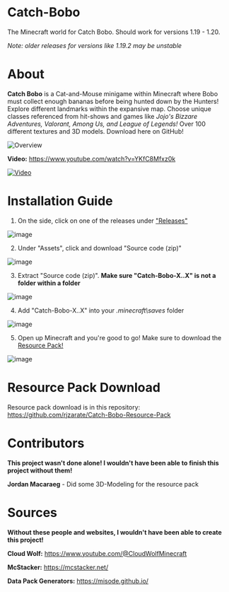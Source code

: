 # Catch-Bobo
The Minecraft world for Catch Bobo. Should work for versions 1.19 - 1.20.

*Note: older releases for versions like 1.19.2 may be unstable*

# About
**Catch Bobo** is a Cat-and-Mouse minigame within Minecraft where Bobo must collect enough bananas before being hunted down by the Hunters! Explore different landmarks within the expansive map. Choose unique classes referenced from hit-shows and games like *Jojo's Bizzare Adventures, Valorant, Among Us, and League of Legends!* Over 100 different textures and 3D models. Download here on GitHub!

![Overview](https://github.com/rjzarate/Catch-Bobo/assets/115201416/526e4b63-1520-4759-8be7-bcc8fca94de9)

**Video:** https://www.youtube.com/watch?v=YKfC8Mfxz0k

[![Video](https://github.com/rjzarate/Catch-Bobo/assets/115201416/aa7ecaf0-3b12-4a2f-9fd7-264d4b257b9a)](https://www.youtube.com/watch?v=YKfC8Mfxz0k)

# Installation Guide
1. On the side, click on one of the releases under ["Releases"](https://github.com/rjzarate/Catch-Bobo-Resource-Pack/releases)

![image](https://github.com/rjzarate/Catch-Bobo/assets/115201416/2205cb0f-cefd-4cbb-bf6c-608d730824cb)

2. Under "Assets", click and download "Source code (zip)"

![image](https://github.com/rjzarate/Catch-Bobo/assets/115201416/f1b1520f-bb55-4193-8591-0abf2dd8f860)

3. Extract "Source code (zip)". **Make sure "Catch-Bobo-X..X" is not a folder within a folder**

![image](https://github.com/rjzarate/Catch-Bobo/assets/115201416/fcd5bc99-601c-4e42-83d8-99747233e877)


4. Add "Catch-Bobo-X..X" into your *\.minecraft\saves* folder

![image](https://github.com/rjzarate/Catch-Bobo/assets/115201416/175e6122-5e52-4b15-8f73-b218ce667b80)


5. Open up Minecraft and you're good to go! Make sure to download the [Resource Pack!](https://github.com/rjzarate/Catch-Bobo-Resource-Pack)

![image](https://github.com/rjzarate/Catch-Bobo/assets/115201416/590fabe2-79a6-4f5e-9b7d-8140920458db)


# Resource Pack Download
Resource pack download is in this repository: https://github.com/rjzarate/Catch-Bobo-Resource-Pack

# Contributors
**This project wasn't done alone! I wouldn't have been able to finish this project without them!**

**Jordan Macaraeg** - Did some 3D-Modeling for the resource pack


# Sources
**Without these people and websites, I wouldn't have been able to create this project!**

**Cloud Wolf:** https://www.youtube.com/@CloudWolfMinecraft

**McStacker:** https://mcstacker.net/

**Data Pack Generators:** https://misode.github.io/
